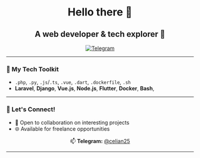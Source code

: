 <h1 align="center">Hello there 👋</h1>
<h2 align="center">A web developer & tech explorer 🚀</h2>

<p align="center">
  <a href="https://t.me/celian25" target="_blank">
    <img src="https://img.shields.io/badge/Telegram-2CA5E0?style=for-the-badge&logo=telegram&logoColor=white" alt="Telegram">
  </a>
</p>

---

### 🔧 My Tech Toolkit

<ul dir="auto">
    <li>
        <code>.php</code>, 
        <code>.py</code>, 
        <code>.js</code>/<code>.ts</code>, 
        <code>.vue</code>, 
        <code>.dart</code>, 
        <code>.dockerfile</code>,
        <code>.sh</code>
    </li>
    <li>
        <strong>Laravel</strong>,
        <strong>Django</strong>,
        <strong>Vue.js</strong>,
        <strong>Node.js</strong>,
        <strong>Flutter</strong>,
        <strong>Docker</strong>,
        <strong>Bash</strong>,
    </li>
</ul>

---

### 💬 Let's Connect!

<ul dir="auto">
    <li>🤝 Open to collaboration on interesting projects</li>
    <li>🌐 Available for freelance opportunities</li>
</ul>

<p align="center">
  📫 <strong>Telegram:</strong> <a href="https://t.me/celian25">@celian25</a>
</p>

---
<!---
Celian25/Celian25 is a ✨ special ✨ repository because its `README.md` (this file) appears on your GitHub profile.
You can click the Preview link to take a look at your changes.
--->
